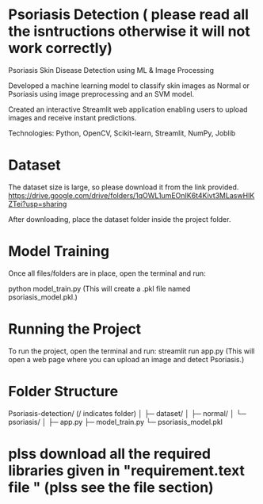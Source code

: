 # Psoriasis Detection ( please read all the isntructions otherwise it will not work correctly)

Psoriasis Skin Disease Detection using ML & Image Processing

Developed a machine learning model to classify skin images as Normal or Psoriasis using image preprocessing and an SVM model.

Created an interactive Streamlit web application enabling users to upload images and receive instant predictions.

Technologies: Python, OpenCV, Scikit-learn, Streamlit, NumPy, Joblib

# Dataset

The dataset size is large, so please download it from the link provided.
https://drive.google.com/drive/folders/1qOWL1umEOnIK6t4Kivt3MLaswHIKZTei?usp=sharing

After downloading, place the dataset folder inside the project folder.

# Model Training

Once all files/folders are in place, open the terminal and run:

python model_train.py (This will create a .pkl file named psoriasis_model.pkl.)

# Running the Project
To run the project, open the terminal and run:
streamlit run app.py (This will open a web page where you can upload an image and detect Psoriasis.)

# Folder Structure
Psoriasis-detection/           (/ indicates folder)
│
├─ dataset/
│   ├─ normal/
│   └─ psoriasis/
│
├─ app.py
├─ model_train.py
└─ psoriasis_model.pkl

# plss download all the required libraries given in "requirement.text file " (plss see the file section)







